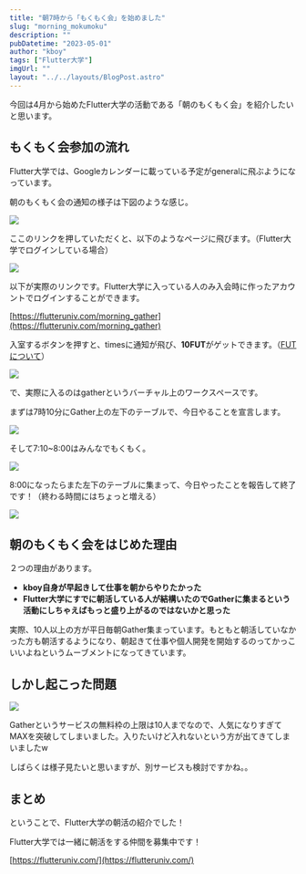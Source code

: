 ```yaml
---
title: "朝7時から「もくもく会」を始めました"
slug: "morning_mokumoku"
description: ""
pubDatetime: "2023-05-01"
author: "kboy"
tags: ["Flutter大学"]
imgUrl: ""
layout: "../../layouts/BlogPost.astro"
---
```


今回は4月から始めたFlutter大学の活動である「朝のもくもく会」を紹介したいと思います。

## もくもく会参加の流れ

Flutter大学では、Googleカレンダーに載っている予定がgeneralに飛ぶようになっています。

朝のもくもく会の通知の様子は下図のような感じ。

![](http://34.145.4.125/wp-content/uploads/2023/05/CleanShot-2023-05-01-at-09.43.20@2x-1024x640.png)

ここのリンクを押していただくと、以下のようなページに飛びます。（Flutter大学でログインしている場合）

![](http://34.145.4.125/wp-content/uploads/2023/05/CleanShot-2023-05-01-at-09.46.17@2x-1024x553.png)

以下が実際のリンクです。Flutter大学に入っている人のみ入会時に作ったアカウントでログインすることができます。

[https://flutteruniv.com/morning_gather](https://flutteruniv.com/morning_gather)

入室するボタンを押すと、timesに通知が飛び、**10FUT**がゲットできます。（[FUTについて](https://github.com/flutteruniv/docs/tree/master/fut)）

![](http://34.145.4.125/wp-content/uploads/2023/05/CleanShot-2023-05-01-at-09.48.19@2x-1024x422.png)

で、実際に入るのはgatherというバーチャル上のワークスペースです。

まずは7時10分にGather上の左下のテーブルで、今日やることを宣言します。

![](http://34.145.4.125/wp-content/uploads/2023/05/CleanShot-2023-05-02-at-07.11.24@2x-1024x642.png)

そして7:10~8:00はみんなでもくもく。

![](http://34.145.4.125/wp-content/uploads/2023/05/スクリーンショット-2023-04-03-7.21.29-1024x640.png)

8:00になったらまた左下のテーブルに集まって、今日やったことを報告して終了です！（終わる時間にはちょっと増える）

![](http://34.145.4.125/wp-content/uploads/2023/05/CleanShot-2023-05-02-at-08.01.07@2x-1024x570.png)

## 朝のもくもく会をはじめた理由

２つの理由があります。

- **kboy自身が早起きして仕事を朝からやりたかった**
- **Flutter大学にすでに朝活している人が結構いたのでGatherに集まるという活動にしちゃえばもっと盛り上がるのではないかと思った**

実際、10人以上の方が平日毎朝Gather集まっています。もともと朝活していなかった方も朝活するようになり、朝起きて仕事や個人開発を開始するのってかっこいいよねというムーブメントになってきています。

## しかし起こった問題

![](http://34.145.4.125/wp-content/uploads/2023/05/スクリーンショット-2023-05-01-7.47.42-1024x702.png)

Gatherというサービスの無料枠の上限は10人までなので、人気になりすぎてMAXを突破してしまいました。入りたいけど入れないという方が出てきてしまいましたw

しばらくは様子見たいと思いますが、別サービスも検討ですかね。。

## まとめ

ということで、Flutter大学の朝活の紹介でした！

Flutter大学では一緒に朝活をする仲間を募集中です！

[https://flutteruniv.com/](https://flutteruniv.com/)
